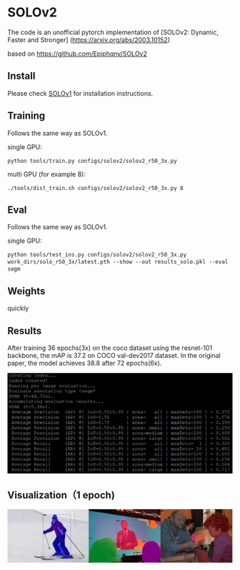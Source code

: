 # SOLOv2
The code is an unofficial pytorch implementation of [SOLOv2: Dynamic, Faster and Stronger]
(https://arxiv.org/abs/2003.10152)

based on https://github.com/Epiphqny/SOLOv2

## Install
Please check [SOLOv1](https://github.com/WXinlong/SOLO/blob/master/docs/INSTALL.md) for installation instructions.

## Training
Follows the same way as SOLOv1.

single GPU: 
```
python tools/train.py configs/solov2/solov2_r50_3x.py
```
multi GPU (for example 8): 
```
./tools/dist_train.sh configs/solov2/solov2_r50_3x.py 8
```

## Eval
Follows the same way as SOLOv1.

single GPU: 
```
python tools/test_ins.py configs/solov2/solov2_r50_3x.py work_dirs/solo_r50_3x/latest.pth --show --out results_solo.pkl --eval segm
```

## Weights
quickly
## Results
After training 36 epochs(3x) on the coco dataset using the resnet-101 backbone, the mAP is 37.2 on COCO val-dev2017 dataset. In the original paper, the model achieves 38.8 after 72 epochs(6x).

<img src="AP.png">

## Visualization（1 epoch)

<img src="solov2.png" width="2000">
